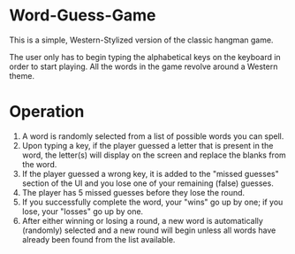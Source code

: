 # Word-Guess-Game
This is a simple, Western-Stylized version of the classic hangman game. 

The user only has to begin typing the alphabetical keys on the keyboard in order to start playing.
All the words in the game revolve around a Western theme.

# Operation
1. A word is randomly selected from a list of possible words you can spell.
2. Upon typing a key, if the player guessed a letter that is present in the word, the letter(s) will display on the screen and replace the blanks from the word.
3. If the player guessed a wrong key, it is added to the "missed guesses" section of the UI and you lose one of your remaining (false) guesses.
4. The player has 5 missed guesses before they lose the round.
5. If you successfully complete the word, your "wins" go up by one; if you lose, your "losses" go up by one.
6. After either winning or losing a round, a new word is automatically (randomly) selected and a new round will begin unless all words have already been found from the list available.
